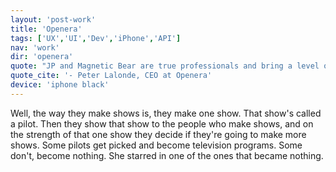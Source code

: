 ```yaml
---
layout: 'post-work'
title: 'Openera'
tags: ['UX','UI','Dev','iPhone','API']
nav: 'work'
dir: 'openera'
quote: "JP and Magnetic Bear are true professionals and bring a level of enthusiasm and expertise to projects that is rare. They have the experience to tell you what you don't want to do, why... and most importantly, what you can do to meet your objectives. It always turns out better than my original idea. Lastly, JP & MBS are fast. They can turn around quality work faster than any other firm I've worked with. I don't hesitate to recommend JP or MBS."
quote_cite: '- Peter Lalonde, CEO at Openera'
device: 'iphone black'
---
```

Well, the way they make shows is, they make one show. That show's called a pilot. Then they show that show to the people who make shows, and on the strength of that one show they decide if they're going to make more shows. Some pilots get picked and become television programs. Some don't, become nothing. She starred in one of the ones that became nothing.